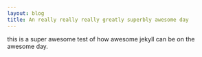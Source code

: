 ```yaml
---
layout: blog
title: An really really really greatly superbly awesome day
---
```


this is a super awesome test of how awesome jekyll can be on the awesome day.
